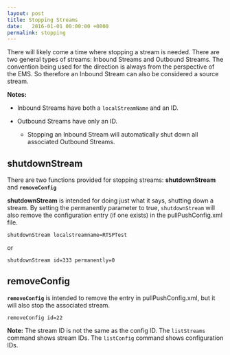 ```yaml
---
layout: post
title: Stopping Streams
date:   2016-01-01 00:00:00 +0000
permalink: stopping
---
```


There will likely come a time where stopping a stream is needed. There are two general types of streams: Inbound Streams and Outbound Streams. The convention being used for the direction is always from the perspective of the EMS. So therefore an Inbound Stream can also be considered a source stream.

**Notes:**

- Inbound Streams have both a `localStreamName` and an ID.
  
- Outbound Streams have only an ID.
  
  -	Stopping an Inbound Stream will automatically shut down all associated Outbound Streams.



## shutdownStream

There are two functions provided for stopping streams: **shutdownStream** and **`removeConfig`**

**shutdownStream** is intended for doing just what it says, shutting down a stream. By setting the permanently parameter to true, `shutdownStream` will also remove the configuration entry (if one exists) in the pullPushConfig.xml file.

``` 
shutdownStream localstreamname=RTSPTest
```

or  

``` 
shutdownStream id=333 permanently=0
```



## removeConfig

**`removeConfig`** is intended to remove the entry in pullPushConfig.xml, but it will also stop the associated stream.

``` 
removeConfig id=22
```

**Note:**  The stream ID is not the same as the config ID. The `listStreams` command shows stream IDs. The `listConfig` command shows configuration IDs.
